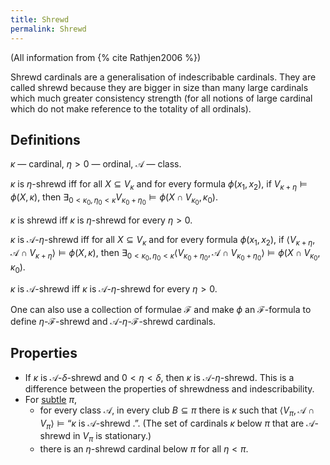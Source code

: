 ```yaml
---
title: Shrewd
permalink: Shrewd
---
```












(All information from {% cite Rathjen2006 %})

Shrewd cardinals are a generalisation of indescribable cardinals. They
are called shrewd because they are bigger in size than many large
cardinals which much greater consistency strength (for all notions of
large cardinal which do not make reference to the totality of all
ordinals).

## Definitions

$κ$ — cardinal, $η>0$ — ordinal, $\mathcal{A}$ — class.

$κ$ is $η$-shrewd iff for all $X ⊆ V_κ$ and for every formula
$\phi(x_1, x_2)$, if $V_{κ+η} \models \phi(X, κ)$, then
$\exists_{0 < κ_0, η_0 < κ} V_{κ_0+η_0} \models \phi(X ∩
V_{κ_0}, κ_0)$.

$κ$ is shrewd iff $κ$ is $η$-shrewd for every $η > 0$.

$κ$ is $\mathcal{A}$-$η$-shrewd iff for all $X ⊆ V_κ$ and for every
formula $\phi(x_1, x_2)$, if $\langle V_{κ+η}, \mathcal{A} ∩
V_{κ+η} \rangle \models \phi(X, κ)$, then $\exists_{0 < κ_0,
η_0 < κ} \langle V_{κ_0+η_0}, \mathcal{A} ∩ V_{κ_0+η_0}
\rangle \models \phi(X ∩ V_{κ_0}, κ_0)$.

$κ$ is $\mathcal{A}$-shrewd iff $κ$ is $\mathcal{A}$-$η$-shrewd for
every $η > 0$.

One can also use a collection of formulae $\mathcal{F}$ and make
$\phi$ an $\mathcal{F}$-formula to define $η$-$\mathcal{F}$-shrewd
and $\mathcal{A}$-$η$-$\mathcal{F}$-shrewd cardinals.

## Properties

-   If $κ$ is $\mathcal{A}$-$δ$-shrewd and $0 < η < δ$, then $κ$
    is $\mathcal{A}$-$η$-shrewd. This is a difference between the
    properties of shrewdness and indescribability.
-   For
    <a href="Subtle" class="mw-redirect" title="Subtle">subtle</a>
    $\pi$,
    -   for every class $\mathcal{A}$, in every club $B ⊆ π$ there is
        $κ$ such that $\langle V_\pi, \mathcal{A} ∩ V_\pi \rangle
        \models \text{“$κ$ is $\mathcal{A}$-shrewd .”}$. (The set of
        cardinals $κ$ below $\pi$ that are $\mathcal{A}$-shrewd in
        $V_\pi$ is stationary.)
    -   there is an $\eta$-shrewd cardinal below $\pi$ for all $\eta
        < \pi$.
